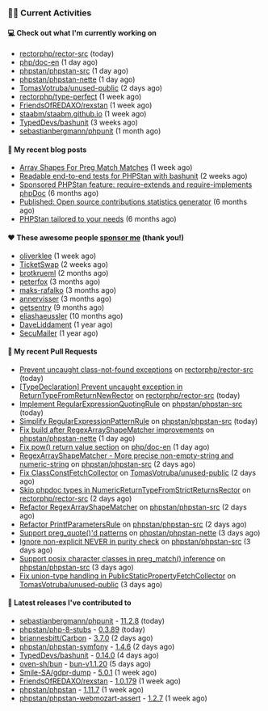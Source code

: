 ### 👨‍💻 Current Activities


#### 💻 Check out what I'm currently working on

- [rectorphp/rector-src](https://github.com/rectorphp/rector-src) (today)
- [php/doc-en](https://github.com/php/doc-en) (1 day ago)
- [phpstan/phpstan-src](https://github.com/phpstan/phpstan-src) (1 day ago)
- [phpstan/phpstan-nette](https://github.com/phpstan/phpstan-nette) (1 day ago)
- [TomasVotruba/unused-public](https://github.com/TomasVotruba/unused-public) (2 days ago)
- [rectorphp/type-perfect](https://github.com/rectorphp/type-perfect) (1 week ago)
- [FriendsOfREDAXO/rexstan](https://github.com/FriendsOfREDAXO/rexstan) (1 week ago)
- [staabm/staabm.github.io](https://github.com/staabm/staabm.github.io) (1 week ago)
- [TypedDevs/bashunit](https://github.com/TypedDevs/bashunit) (3 weeks ago)
- [sebastianbergmann/phpunit](https://github.com/sebastianbergmann/phpunit) (1 month ago)


#### 📜 My recent blog posts

- [Array Shapes For Preg Match Matches](https://staabm.github.io/2024/07/05/array-shapes-for-preg-match-matches.html) (1 week ago)
- [Readable end-to-end tests for PHPStan with bashunit](https://staabm.github.io/2024/06/28/readable-phpstan-end-to-end-tests-with-bashunit.html) (2 weeks ago)
- [Sponsored PHPStan feature: require-extends and require-implements phpDoc](https://staabm.github.io/2024/01/15/phpstan-require-extends-implements.html) (6 months ago)
- [Published: Open source contributions statistics generator](https://staabm.github.io/2024/01/10/oss-contribs-published.html) (6 months ago)
- [PHPStan tailored to your needs](https://staabm.github.io/2024/01/01/phpstan-customizing.html) (6 months ago)


#### ❤️ These awesome people [sponsor me](https://github.com/sponsors/staabm) (thank you!)

- [oliverklee](https://github.com/oliverklee) (1 week ago)
- [TicketSwap](https://github.com/TicketSwap) (2 weeks ago)
- [brotkrueml](https://github.com/brotkrueml) (2 months ago)
- [peterfox](https://github.com/peterfox) (3 months ago)
- [maks-rafalko](https://github.com/maks-rafalko) (3 months ago)
- [annervisser](https://github.com/annervisser) (3 months ago)
- [getsentry](https://github.com/getsentry) (9 months ago)
- [eliashaeussler](https://github.com/eliashaeussler) (10 months ago)
- [DaveLiddament](https://github.com/DaveLiddament) (1 year ago)
- [SecuMailer](https://github.com/SecuMailer) (1 year ago)


#### 🔨 My recent Pull Requests

- [Prevent uncaught class-not-found exceptions](https://github.com/rectorphp/rector-src/pull/6160) on [rectorphp/rector-src](https://github.com/rectorphp/rector-src) (today)
- [[TypeDeclaration] Prevent uncaught exception in ReturnTypeFromReturnNewRector](https://github.com/rectorphp/rector-src/pull/6159) on [rectorphp/rector-src](https://github.com/rectorphp/rector-src) (today)
- [Implement RegularExpressionQuotingRule](https://github.com/phpstan/phpstan-src/pull/3252) on [phpstan/phpstan-src](https://github.com/phpstan/phpstan-src) (today)
- [Simplify RegularExpressionPatternRule](https://github.com/phpstan/phpstan-src/pull/3251) on [phpstan/phpstan-src](https://github.com/phpstan/phpstan-src) (today)
- [Fix build after RegexArrayShapeMatcher improvements](https://github.com/phpstan/phpstan-nette/pull/153) on [phpstan/phpstan-nette](https://github.com/phpstan/phpstan-nette) (1 day ago)
- [Fix pow() return value section](https://github.com/php/doc-en/pull/3575) on [php/doc-en](https://github.com/php/doc-en) (1 day ago)
- [RegexArrayShapeMatcher - More precise non-empty-string and numeric-string](https://github.com/phpstan/phpstan-src/pull/3249) on [phpstan/phpstan-src](https://github.com/phpstan/phpstan-src) (2 days ago)
- [Fix ClassConstFetchCollector](https://github.com/TomasVotruba/unused-public/pull/122) on [TomasVotruba/unused-public](https://github.com/TomasVotruba/unused-public) (2 days ago)
- [Skip phpdoc types in NumericReturnTypeFromStrictReturnsRector](https://github.com/rectorphp/rector-src/pull/6153) on [rectorphp/rector-src](https://github.com/rectorphp/rector-src) (2 days ago)
- [Refactor RegexArrayShapeMatcher](https://github.com/phpstan/phpstan-src/pull/3248) on [phpstan/phpstan-src](https://github.com/phpstan/phpstan-src) (2 days ago)
- [Refactor PrintfParametersRule](https://github.com/phpstan/phpstan-src/pull/3247) on [phpstan/phpstan-src](https://github.com/phpstan/phpstan-src) (2 days ago)
- [Support preg_quote()&#39;d patterns](https://github.com/phpstan/phpstan-nette/pull/152) on [phpstan/phpstan-nette](https://github.com/phpstan/phpstan-nette) (3 days ago)
- [Ignore non-explicit NEVER in purity check](https://github.com/phpstan/phpstan-src/pull/3243) on [phpstan/phpstan-src](https://github.com/phpstan/phpstan-src) (3 days ago)
- [Support posix character classes in preg_match() inference](https://github.com/phpstan/phpstan-src/pull/3241) on [phpstan/phpstan-src](https://github.com/phpstan/phpstan-src) (3 days ago)
- [Fix union-type handling in PublicStaticPropertyFetchCollector](https://github.com/TomasVotruba/unused-public/pull/121) on [TomasVotruba/unused-public](https://github.com/TomasVotruba/unused-public) (3 days ago)


#### 🔭 Latest releases I've contributed to

- [sebastianbergmann/phpunit](https://github.com/sebastianbergmann/phpunit) - [11.2.8](https://github.com/sebastianbergmann/phpunit/releases/tag/11.2.8) (today)
- [phpstan/php-8-stubs](https://github.com/phpstan/php-8-stubs) - [0.3.89](https://github.com/phpstan/php-8-stubs/releases/tag/0.3.89) (today)
- [briannesbitt/Carbon](https://github.com/briannesbitt/Carbon) - [3.7.0](https://github.com/briannesbitt/Carbon/releases/tag/3.7.0) (2 days ago)
- [phpstan/phpstan-symfony](https://github.com/phpstan/phpstan-symfony) - [1.4.6](https://github.com/phpstan/phpstan-symfony/releases/tag/1.4.6) (2 days ago)
- [TypedDevs/bashunit](https://github.com/TypedDevs/bashunit) - [0.14.0](https://github.com/TypedDevs/bashunit/releases/tag/0.14.0) (4 days ago)
- [oven-sh/bun](https://github.com/oven-sh/bun) - [bun-v1.1.20](https://github.com/oven-sh/bun/releases/tag/bun-v1.1.20) (5 days ago)
- [Smile-SA/gdpr-dump](https://github.com/Smile-SA/gdpr-dump) - [5.0.1](https://github.com/Smile-SA/gdpr-dump/releases/tag/5.0.1) (1 week ago)
- [FriendsOfREDAXO/rexstan](https://github.com/FriendsOfREDAXO/rexstan) - [1.0.179](https://github.com/FriendsOfREDAXO/rexstan/releases/tag/1.0.179) (1 week ago)
- [phpstan/phpstan](https://github.com/phpstan/phpstan) - [1.11.7](https://github.com/phpstan/phpstan/releases/tag/1.11.7) (1 week ago)
- [phpstan/phpstan-webmozart-assert](https://github.com/phpstan/phpstan-webmozart-assert) - [1.2.7](https://github.com/phpstan/phpstan-webmozart-assert/releases/tag/1.2.7) (1 week ago)
